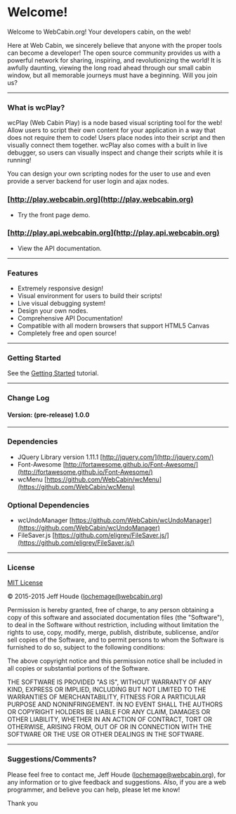 # Welcome! #

Welcome to WebCabin.org!  Your developers cabin, on the web!  

Here at Web Cabin, we sincerely believe that anyone with the proper tools can become a developer! The open source community provides us with a powerful network for sharing, inspiring, and revolutionizing the world! It is awfully daunting, viewing the long road ahead through our small cabin window, but all memorable journeys must have a beginning. Will you join us?


****
### What is wcPlay? ###

wcPlay (Web Cabin Play) is a node based visual scripting tool for the web! Allow users to script their own content for your application in a way that does not require them to code! Users place nodes into their script and then visually connect them together. wcPlay also comes with a built in live debugger, so users can visually inspect and change their scripts while it is running!

You can design your own scripting nodes for the user to use and even provide a server backend for user login and ajax nodes.

### [http://play.webcabin.org](http://play.webcabin.org) ###
  * Try the front page demo.

### [http://play.api.webcabin.org](http://play.api.webcabin.org) ###
  * View the API documentation.


****
### Features ###
* Extremely responsive design!
* Visual environment for users to build their scripts!
* Live visual debugging system!
* Design your own nodes.
* Comprehensive API Documentation!
* Compatible with all modern browsers that support HTML5 Canvas
* Completely free and open source!


****
### Getting Started ###
See the [Getting Started](http://play.api.webcabin.org/tutorial-1.0.html) tutorial.


****
### Change Log ###
#### Version: (pre-release) 1.0.0 ####


****
### Dependencies ###

* JQuery Library version 1.11.1 [http://jquery.com/](http://jquery.com/)
* Font-Awesome [http://fortawesome.github.io/Font-Awesome/](http://fortawesome.github.io/Font-Awesome/)
* wcMenu [https://github.com/WebCabin/wcMenu](https://github.com/WebCabin/wcMenu)

### Optional Dependencies ###

* wcUndoManager [https://github.com/WebCabin/wcUndoManager](https://github.com/WebCabin/wcUndoManager)
* FileSaver.js [https://github.com/eligrey/FileSaver.js/](https://github.com/eligrey/FileSaver.js/)


****
### License ###

[MIT License](http://www.opensource.org/licenses/mit-license.php)

&copy; 2015-2015 Jeff Houde ([lochemage@webcabin.org](mailto:lochemage@webcabin.org))

Permission is hereby granted, free of charge, to any person obtaining a copy of this software and associated documentation files (the "Software"), to deal in the Software without restriction, including without limitation the rights to use, copy, modify, merge, publish, distribute, sublicense, and/or sell copies of the Software, and to permit persons to whom the Software is furnished to do so, subject to the following conditions:

The above copyright notice and this permission notice shall be included in all copies or substantial portions of the Software.

THE SOFTWARE IS PROVIDED "AS IS", WITHOUT WARRANTY OF ANY KIND, EXPRESS OR IMPLIED, INCLUDING BUT NOT LIMITED TO THE WARRANTIES OF MERCHANTABILITY, FITNESS FOR A PARTICULAR PURPOSE AND NONINFRINGEMENT. IN NO EVENT SHALL THE AUTHORS OR COPYRIGHT HOLDERS BE LIABLE FOR ANY CLAIM, DAMAGES OR OTHER LIABILITY, WHETHER IN AN ACTION OF CONTRACT, TORT OR OTHERWISE, ARISING FROM, OUT OF OR IN CONNECTION WITH THE SOFTWARE OR THE USE OR OTHER DEALINGS IN THE SOFTWARE.


****
### Suggestions/Comments? ###
Please feel free to contact me, Jeff Houde ([lochemage@webcabin.org](mailto:lochemage@webcabin.org)), for any information or to give feedback and suggestions.  Also, if you are a web programmer, and believe you can help, please let me know!

Thank you
